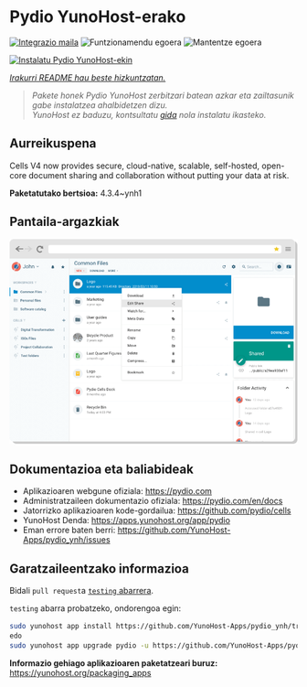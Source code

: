 <!--
Ohart ongi: README hau automatikoki sortu da <https://github.com/YunoHost/apps/tree/master/tools/readme_generator>ri esker
EZ editatu eskuz.
-->

# Pydio YunoHost-erako

[![Integrazio maila](https://dash.yunohost.org/integration/pydio.svg)](https://dash.yunohost.org/appci/app/pydio) ![Funtzionamendu egoera](https://ci-apps.yunohost.org/ci/badges/pydio.status.svg) ![Mantentze egoera](https://ci-apps.yunohost.org/ci/badges/pydio.maintain.svg)

[![Instalatu Pydio YunoHost-ekin](https://install-app.yunohost.org/install-with-yunohost.svg)](https://install-app.yunohost.org/?app=pydio)

*[Irakurri README hau beste hizkuntzatan.](./ALL_README.md)*

> *Pakete honek Pydio YunoHost zerbitzari batean azkar eta zailtasunik gabe instalatzea ahalbidetzen dizu.*  
> *YunoHost ez baduzu, kontsultatu [gida](https://yunohost.org/install) nola instalatu ikasteko.*

## Aurreikuspena

Cells V4 now provides secure, cloud-native, scalable, self-hosted, open-core document sharing and collaboration without putting your data at risk.


**Paketatutako bertsioa:** 4.3.4~ynh1

## Pantaila-argazkiak

![Pydio(r)en pantaila-argazkia](./doc/screenshots/screenshot01.png)

## Dokumentazioa eta baliabideak

- Aplikazioaren webgune ofiziala: <https://pydio.com>
- Administratzaileen dokumentazio ofiziala: <https://pydio.com/en/docs>
- Jatorrizko aplikazioaren kode-gordailua: <https://github.com/pydio/cells>
- YunoHost Denda: <https://apps.yunohost.org/app/pydio>
- Eman errore baten berri: <https://github.com/YunoHost-Apps/pydio_ynh/issues>

## Garatzaileentzako informazioa

Bidali `pull request`a [`testing` abarrera](https://github.com/YunoHost-Apps/pydio_ynh/tree/testing).

`testing` abarra probatzeko, ondorengoa egin:

```bash
sudo yunohost app install https://github.com/YunoHost-Apps/pydio_ynh/tree/testing --debug
edo
sudo yunohost app upgrade pydio -u https://github.com/YunoHost-Apps/pydio_ynh/tree/testing --debug
```

**Informazio gehiago aplikazioaren paketatzeari buruz:** <https://yunohost.org/packaging_apps>
